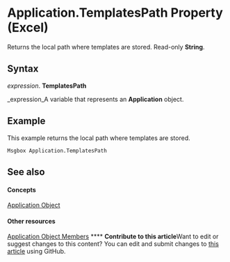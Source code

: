 
# Application.TemplatesPath Property (Excel)

Returns the local path where templates are stored. Read-only  **String**.


## Syntax

 _expression_. **TemplatesPath**

 _expression_A variable that represents an  **Application** object.


## Example

This example returns the local path where templates are stored.


```
Msgbox Application.TemplatesPath
```


## See also


#### Concepts


 [Application Object](19b73597-5cf9-4f56-8227-b5211f657f6f.md)
#### Other resources


 [Application Object Members](4cb9ca42-8d07-cc9c-2d80-4eb9a5921e1e.md)
****   **Contribute to this article**Want to edit or suggest changes to this content? You can edit and submit changes to  [this article](https://github.com/jhershey00/VBA_Excel_Test/OpenXMLCon/articles/2db8397d-248b-7499-7959-1772b51d71a2.md) using GitHub.

